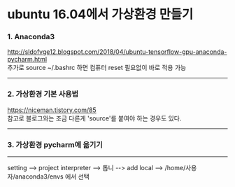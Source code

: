 # ubuntu 16.04에서 가상환경 만들기


### 1. Anaconda3 
http://sldofvge12.blogspot.com/2018/04/ubuntu-tensorflow-gpu-anaconda-pycharm.html
<br>추가로 source ~/.bashrc 하면 컴퓨터 reset 필요없이 바로 적용 가능<br>

------------------------------------------------------------------------------------
### 2. 가상환경 기본 사용법

https://niceman.tistory.com/85
<br>참고로 블로그와는 조금 다른게 'source'를 붙여야 하는 경우도 있다.<br>

-----------------------------------------------------------------------------

### 3. 가상환경 pycharm에 옮기기
------------------------------------------------------------------------------------
setting --> project interpreter --> 톱니 --> add local --> /home/사용자/anaconda3/envs 에서 선택

